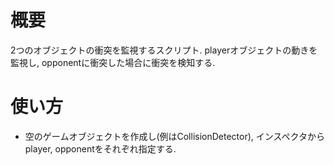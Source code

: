 # 概要

2つのオブジェクトの衝突を監視するスクリプト.
playerオブジェクトの動きを監視し, opponentに衝突した場合に衝突を検知する.

# 使い方
- 空のゲームオブジェクトを作成し(例はCollisionDetector), インスペクタからplayer, opponentをそれぞれ指定する.
